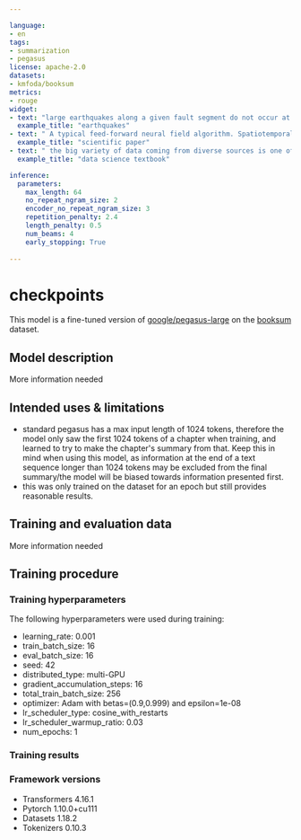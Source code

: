 ```yaml
---

language:
- en
tags:
- summarization
- pegasus
license: apache-2.0
datasets:
- kmfoda/booksum
metrics:
- rouge
widget:
- text: "large earthquakes along a given fault segment do not occur at random intervals because it takes time to accumulate the strain energy for the rupture. The rates at which tectonic plates move and accumulate strain at their boundaries are approximately uniform. Therefore, in first approximation, one may expect that large ruptures of the same fault segment will occur at approximately constant time intervals. If subsequent main shocks have different amounts of slip across the fault, then the recurrence time may vary, and the basic idea of periodic mainshocks must be modified. For great plate boundary ruptures the length and slip often vary by a factor of 2. Along the southern segment of the San Andreas fault the recurrence interval is 145 years with variations of several decades. The smaller the standard deviation of the average recurrence interval, the more specific could be the long term prediction of a future mainshock."
  example_title: "earthquakes"
- text: " A typical feed-forward neural field algorithm. Spatiotemporal coordinates are fed into a neural network that predicts values in the reconstructed domain. Then, this domain is mapped to the sensor domain where sensor measurements are available as supervision. Class and Section Problems Addressed Generalization (Section 2) Inverse problems, ill-posed problems, editability; symmetries. Hybrid Representations (Section 3) Computation & memory efficiency, representation capacity, editability: Forward Maps (Section 4) Inverse problems Network Architecture (Section 5) Spectral bias, integration & derivatives. Manipulating Neural Fields (Section 6) Edit ability, constraints, regularization. Table 2: The five classes of techniques in the neural field toolbox each addresses problems that arise in learning, inference, and control. (Section 3). We can supervise reconstruction via differentiable forward maps that transform Or project our domain (e.g, 3D reconstruction via 2D images; Section 4) With appropriate network architecture choices, we can overcome neural network spectral biases (blurriness) and efficiently compute derivatives and integrals (Section 5). Finally, we can manipulate neural fields to add constraints and regularizations, and to achieve editable representations (Section 6). Collectively, these classes constitute a 'toolbox' of techniques to help solve problems with neural fields There are three components in a conditional neural field: (1) An encoder or inference function € that outputs the conditioning latent variable 2 given an observation 0 E(0) =2. 2 is typically a low-dimensional vector, and is often referred to aS a latent code Or feature code_ (2) A mapping function 4 between Z and neural field parameters O: Y(z) = O; (3) The neural field itself $. The encoder € finds the most probable z given the observations O: argmaxz P(2/0). The decoder maximizes the inverse conditional probability to find the most probable 0 given Z: arg- max P(Olz). We discuss different encoding schemes with different optimality guarantees (Section 2.1.1), both global and local conditioning (Section 2.1.2), and different mapping functions Y (Section 2.1.3) 2. Generalization Suppose we wish to estimate a plausible 3D surface shape given a partial or noisy point cloud. We need a suitable prior over the sur- face in its reconstruction domain to generalize to the partial observations. A neural network expresses a prior via the function space of its architecture and parameters 0, and generalization is influenced by the inductive bias of this function space (Section 5)."
  example_title: "scientific paper"
- text: " the big variety of data coming from diverse sources is one of the key properties of the big data phenomenon. It is, therefore, beneficial to understand how data is generated in various environments and scenarios, before looking at what should be done with this data and how to design the best possible architecture to accomplish this The evolution of IT architectures, described in Chapter 2, means that the data is no longer processed by a few big monolith systems, but rather by a group of services In parallel to the processing layer, the underlying data storage has also changed and became more distributed This, in turn, required a significant paradigm shift as the traditional approach to transactions (ACID) could no longer be supported. On top of this, cloud computing is becoming a major approach with the benefits of reducing costs and providing on-demand scalability but at the same time introducing concerns about privacy, data ownership, etc In the meantime the Internet continues its exponential growth: Every day both structured and unstructured data is published and available for processing: To achieve competitive advantage companies have to relate their corporate resources to external services, e.g. financial markets, weather forecasts, social media, etc While several of the sites provide some sort of API to access the data in a more orderly fashion; countless sources require advanced web mining and Natural Language Processing (NLP) processing techniques: Advances in science push researchers to construct new instruments for observing the universe O conducting experiments to understand even better the laws of physics and other domains. Every year humans have at their disposal new telescopes, space probes, particle accelerators, etc These instruments generate huge streams of data, which need to be stored and analyzed. The constant drive for efficiency in the industry motivates the introduction of new automation techniques and process optimization: This could not be done without analyzing the precise data that describe these processes. As more and more human tasks are automated, machines provide rich data sets, which can be analyzed in real-time to drive efficiency to new levels. Finally, it is now evident that the growth of the Internet of Things is becoming a major source of data. More and more of the devices are equipped with significant computational power and can generate a continuous data stream from their sensors. In the subsequent sections of this chapter, we will look at the domains described above to see what they generate in terms of data sets. We will compare the volumes but will also look at what is characteristic and important from their respective points of view. 3.1 The Internet is undoubtedly the largest database ever created by humans. While several well described; cleaned, and structured data sets have been made available through this medium, most of the resources are of an ambiguous, unstructured, incomplete or even erroneous nature. Still, several examples in the areas such as opinion mining, social media analysis, e-governance, etc, clearly show the potential lying in these resources. Those who can successfully mine and interpret the Internet data can gain unique insight and competitive advantage in their business An important area of data analytics on the edge of corporate IT and the Internet is Web Analytics."
  example_title: "data science textbook"

inference:
  parameters:
    max_length: 64
    no_repeat_ngram_size: 2
    encoder_no_repeat_ngram_size: 3
    repetition_penalty: 2.4
    length_penalty: 0.5
    num_beams: 4
    early_stopping: True
    
---
```



# checkpoints

This model is a fine-tuned version of [google/pegasus-large](https://huggingface.co/google/pegasus-large) on the [booksum](https://github.com/salesforce/booksum) dataset.

## Model description

More information needed

## Intended uses & limitations

- standard pegasus has a max input length of 1024 tokens, therefore the model only saw the first 1024 tokens of a chapter when training, and learned to try to make the chapter's summary from that. Keep this in mind when using this model, as information at the end of a text sequence longer than 1024 tokens may be excluded from the final summary/the model will be biased towards information presented first.
- this was only trained on the dataset for an epoch but still provides reasonable results.

## Training and evaluation data

More information needed

## Training procedure

### Training hyperparameters

The following hyperparameters were used during training:
- learning_rate: 0.001
- train_batch_size: 16
- eval_batch_size: 16
- seed: 42
- distributed_type: multi-GPU
- gradient_accumulation_steps: 16
- total_train_batch_size: 256
- optimizer: Adam with betas=(0.9,0.999) and epsilon=1e-08
- lr_scheduler_type: cosine_with_restarts
- lr_scheduler_warmup_ratio: 0.03
- num_epochs: 1

### Training results



### Framework versions

- Transformers 4.16.1
- Pytorch 1.10.0+cu111
- Datasets 1.18.2
- Tokenizers 0.10.3
